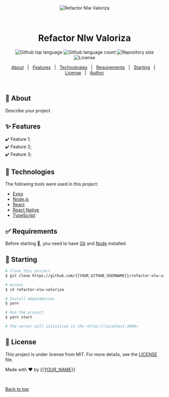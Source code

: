 <div align="center" id="top"> 
  <img src="./.github/app.gif" alt="Refactor Nlw Valoriza" />

  &#xa0;

  <!-- <a href="https://refactornlwvaloriza.netlify.app">Demo</a> -->
</div>

<h1 align="center">Refactor Nlw Valoriza</h1>

<p align="center">
  <img alt="Github top language" src="https://img.shields.io/github/languages/top/{{YOUR_GITHUB_USERNAME}}/refactor-nlw-valoriza?color=56BEB8">

  <img alt="Github language count" src="https://img.shields.io/github/languages/count/{{YOUR_GITHUB_USERNAME}}/refactor-nlw-valoriza?color=56BEB8">

  <img alt="Repository size" src="https://img.shields.io/github/repo-size/{{YOUR_GITHUB_USERNAME}}/refactor-nlw-valoriza?color=56BEB8">

  <img alt="License" src="https://img.shields.io/github/license/{{YOUR_GITHUB_USERNAME}}/refactor-nlw-valoriza?color=56BEB8">

  <!-- <img alt="Github issues" src="https://img.shields.io/github/issues/{{YOUR_GITHUB_USERNAME}}/refactor-nlw-valoriza?color=56BEB8" /> -->

  <!-- <img alt="Github forks" src="https://img.shields.io/github/forks/{{YOUR_GITHUB_USERNAME}}/refactor-nlw-valoriza?color=56BEB8" /> -->

  <!-- <img alt="Github stars" src="https://img.shields.io/github/stars/{{YOUR_GITHUB_USERNAME}}/refactor-nlw-valoriza?color=56BEB8" /> -->
</p>

<!-- Status -->

<!-- <h4 align="center"> 
	🚧  Refactor Nlw Valoriza 🚀 Under construction...  🚧
</h4> 

<hr> -->

<p align="center">
  <a href="#dart-about">About</a> &#xa0; | &#xa0; 
  <a href="#sparkles-features">Features</a> &#xa0; | &#xa0;
  <a href="#rocket-technologies">Technologies</a> &#xa0; | &#xa0;
  <a href="#white_check_mark-requirements">Requirements</a> &#xa0; | &#xa0;
  <a href="#checkered_flag-starting">Starting</a> &#xa0; | &#xa0;
  <a href="#memo-license">License</a> &#xa0; | &#xa0;
  <a href="https://github.com/{{YOUR_GITHUB_USERNAME}}" target="_blank">Author</a>
</p>

<br>

## :dart: About ##

Describe your project

## :sparkles: Features ##

:heavy_check_mark: Feature 1;\
:heavy_check_mark: Feature 2;\
:heavy_check_mark: Feature 3;

## :rocket: Technologies ##

The following tools were used in this project:

- [Expo](https://expo.io/)
- [Node.js](https://nodejs.org/en/)
- [React](https://pt-br.reactjs.org/)
- [React Native](https://reactnative.dev/)
- [TypeScript](https://www.typescriptlang.org/)

## :white_check_mark: Requirements ##

Before starting :checkered_flag:, you need to have [Git](https://git-scm.com) and [Node](https://nodejs.org/en/) installed.

## :checkered_flag: Starting ##

```bash
# Clone this project
$ git clone https://github.com/{{YOUR_GITHUB_USERNAME}}/refactor-nlw-valoriza

# Access
$ cd refactor-nlw-valoriza

# Install dependencies
$ yarn

# Run the project
$ yarn start

# The server will initialize in the <http://localhost:3000>
```

## :memo: License ##

This project is under license from MIT. For more details, see the [LICENSE](LICENSE.md) file.


Made with :heart: by <a href="https://github.com/{{YOUR_GITHUB_USERNAME}}" target="_blank">{{YOUR_NAME}}</a>

&#xa0;

<a href="#top">Back to top</a>
